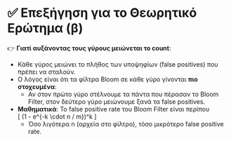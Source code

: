 # ✅ Επεξήγηση για το Θεωρητικό Ερώτημα (β)
👉 **Γιατί αυξάνοντας τους γύρους μειώνεται το count**:
- Κάθε γύρος μειώνει το πλήθος των υποψηφίων (false positives) που πρέπει να σταλούν.
- Ο λόγος είναι ότι τα φίλτρα Bloom σε κάθε γύρο γίνονται **πιο στοχευμένα**:
  - Αν στον πρώτο γύρο στέλνουμε τα πάντα που πέρασαν το Bloom Filter, στον δεύτερο γύρο μειώνουμε ξανά τα false positives.
- **Μαθηματικά**: Το false positive rate του Bloom Filter είναι περίπου  
  \[
  (1 - e^{-k \cdot n / m})^k
  \]  
  - Όσο λιγότερα n (αρχεία στο φίλτρο), τόσο μικρότερο false positive rate.